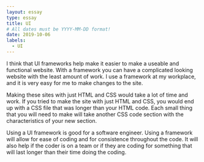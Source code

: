 ```yaml
---
layout: essay
type: essay
title: UI
# All dates must be YYYY-MM-DD format!
date: 2019-10-06
labels:
  - UI
---
```


I think that UI frameworks help make it easier to make a useable and functional website.  With a framework you can have a complicated looking website with the least amount of work.  I use a framework at my workplace, and it is very easy for me to make changes to the site. 

Making these sites with just HTML and CSS would take a lot of time and work.  If you tried to make the site with just HTML and CSS, you would end up with a CSS file that was longer than your HTML code.  Each small thing that you will need to make will take another CSS code section with the characteristics of your new section.  

Using a UI framework is good for a software engineer.  Using a framework will allow for ease of coding and for consistence throughout the code.  It will also help if the coder is on a team or if they are coding for something that will last longer than their time doing the coding.  

